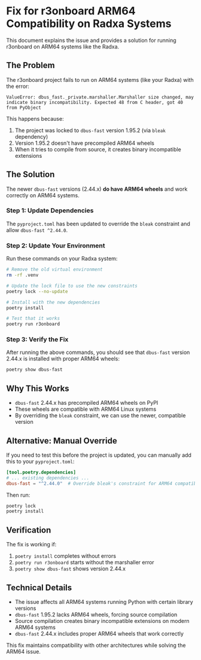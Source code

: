 # Fix for r3onboard ARM64 Compatibility on Radxa Systems

This document explains the issue and provides a solution for running r3onboard on ARM64 systems like the Radxa.

## The Problem

The r3onboard project fails to run on ARM64 systems (like your Radxa) with the error:

```
ValueError: dbus_fast._private.marshaller.Marshaller size changed, may indicate binary incompatibility. Expected 48 from C header, got 40 from PyObject
```

This happens because:

1. The project was locked to `dbus-fast` version 1.95.2 (via `bleak` dependency)
2. Version 1.95.2 doesn't have precompiled ARM64 wheels
3. When it tries to compile from source, it creates binary incompatible extensions

## The Solution

The newer `dbus-fast` versions (2.44.x) **do have ARM64 wheels** and work correctly on ARM64 systems.

### Step 1: Update Dependencies

The `pyproject.toml` has been updated to override the `bleak` constraint and allow `dbus-fast ^2.44.0`.

### Step 2: Update Your Environment

Run these commands on your Radxa system:

```bash
# Remove the old virtual environment
rm -rf .venv

# Update the lock file to use the new constraints
poetry lock --no-update

# Install with the new dependencies
poetry install

# Test that it works
poetry run r3onboard
```

### Step 3: Verify the Fix

After running the above commands, you should see that `dbus-fast` version 2.44.x is installed with proper ARM64 wheels:

```bash
poetry show dbus-fast
```

## Why This Works

- `dbus-fast` 2.44.x has precompiled ARM64 wheels on PyPI
- These wheels are compatible with ARM64 Linux systems
- By overriding the `bleak` constraint, we can use the newer, compatible version

## Alternative: Manual Override

If you need to test this before the project is updated, you can manually add this to your `pyproject.toml`:

```toml
[tool.poetry.dependencies]
# ... existing dependencies ...
dbus-fast = "^2.44.0"  # Override bleak's constraint for ARM64 compatibility
```

Then run:
```bash
poetry lock
poetry install
```

## Verification

The fix is working if:
1. `poetry install` completes without errors
2. `poetry run r3onboard` starts without the marshaller error
3. `poetry show dbus-fast` shows version 2.44.x

## Technical Details

- The issue affects all ARM64 systems running Python with certain library versions
- `dbus-fast` 1.95.2 lacks ARM64 wheels, forcing source compilation
- Source compilation creates binary incompatible extensions on modern ARM64 systems
- `dbus-fast` 2.44.x includes proper ARM64 wheels that work correctly

This fix maintains compatibility with other architectures while solving the ARM64 issue. 